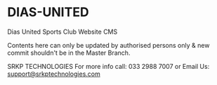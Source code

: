 # DIAS-UNITED
Dias United Sports Club Website CMS


Contents here can only be updated by authorised persons only & new commit shouldn't be in the Master Branch.

SRKP TECHNOLOGIES
For more info call: 033 2988 7007
or
Email Us: support@srkptechnologies.com

